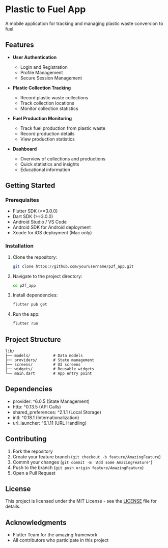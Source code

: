 # Plastic to Fuel App

A mobile application for tracking and managing plastic waste conversion to fuel.

## Features

- **User Authentication**
  - Login and Registration
  - Profile Management
  - Secure Session Management

- **Plastic Collection Tracking**
  - Record plastic waste collections
  - Track collection locations
  - Monitor collection statistics

- **Fuel Production Monitoring**
  - Track fuel production from plastic waste
  - Record production details
  - View production statistics

- **Dashboard**
  - Overview of collections and productions
  - Quick statistics and insights
  - Educational information

## Getting Started

### Prerequisites

- Flutter SDK (>=3.0.0)
- Dart SDK (>=3.0.0)
- Android Studio / VS Code
- Android SDK for Android deployment
- Xcode for iOS deployment (Mac only)

### Installation

1. Clone the repository:
   ```bash
   git clone https://github.com/yourusername/p2f_app.git
   ```

2. Navigate to the project directory:
   ```bash
   cd p2f_app
   ```

3. Install dependencies:
   ```bash
   flutter pub get
   ```

4. Run the app:
   ```bash
   flutter run
   ```

## Project Structure

```
lib/
├── models/          # Data models
├── providers/       # State management
├── screens/         # UI screens
├── widgets/         # Reusable widgets
└── main.dart        # App entry point
```

## Dependencies

- provider: ^6.0.5 (State Management)
- http: ^0.13.5 (API Calls)
- shared_preferences: ^2.1.1 (Local Storage)
- intl: ^0.18.1 (Internationalization)
- url_launcher: ^6.1.11 (URL Handling)

## Contributing

1. Fork the repository
2. Create your feature branch (`git checkout -b feature/AmazingFeature`)
3. Commit your changes (`git commit -m 'Add some AmazingFeature'`)
4. Push to the branch (`git push origin feature/AmazingFeature`)
5. Open a Pull Request

## License

This project is licensed under the MIT License - see the [LICENSE](LICENSE) file for details.

## Acknowledgments

- Flutter Team for the amazing framework
- All contributors who participate in this project
